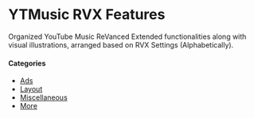 # YTMusic RVX Features

Organized YouTube Music ReVanced Extended functionalities along with visual illustrations, arranged based on RVX Settings (Alphabetically).

#### Categories
- [Ads](01-Ads.md)
- [Layout](02-Layout.md)
- [Miscellaneous](03-Miscellaneous.md)
- [More](04-More.md)